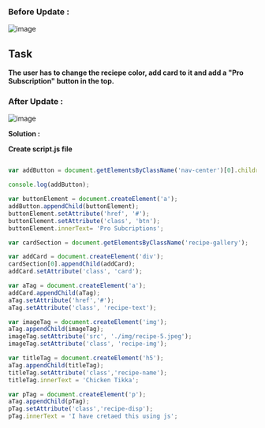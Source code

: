 ### Before Update :

![image](https://user-images.githubusercontent.com/113786234/235341027-631abc7e-51e8-4223-a874-4078551d16e9.png)

## Task
**The user has to change the reciepe color, add card to it and add a "Pro Subscription" button in the top.**

### After Update :
![image](https://github.com/AnchalSharma20/FSJS-iNeuron/assets/113786234/9bf5d713-2f55-4fe7-9c64-1524bd382420)

**Solution :**

**Create script.js file**

```Javascript

var addButton = document.getElementsByClassName('nav-center')[0].children[2];

console.log(addButton);

var buttonElement = document.createElement('a');
addButton.appendChild(buttonElement);
buttonElement.setAttribute('href', '#');
buttonElement.setAttribute('class', 'btn');
buttonElement.innerText= 'Pro Subcriptions';

var cardSection = document.getElementsByClassName('recipe-gallery');

var addCard = document.createElement('div');
cardSection[0].appendChild(addCard);
addCard.setAttribute('class', 'card');

var aTag = document.createElement('a');
addCard.appendChild(aTag);
aTag.setAttribute('href','#');
aTag.setAttribute('class', 'recipe-text');

var imageTag = document.createElement('img');
aTag.appendChild(imageTag);
imageTag.setAttribute('src', './img/recipe-5.jpeg');
imageTag.setAttribute('class', 'recipe-img');

var titleTag = document.createElement('h5');
aTag.appendChild(titleTag);
titleTag.setAttribute('class','recipe-name');
titleTag.innerText = 'Chicken Tikka';

var pTag = document.createElement('p');
aTag.appendChild(pTag);
pTag.setAttribute('class','recipe-disp');
pTag.innerText = 'I have cretaed this using js';
```


